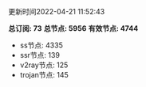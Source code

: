 更新时间2022-04-21 11:52:43

**总订阅: 73**
**总节点: 5956**
**有效节点: 4744**
- ss节点: 4335
- ssr节点: 139
- v2ray节点: 125
- trojan节点: 145
